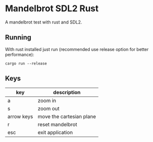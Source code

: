 # Mandelbrot SDL2 Rust

A mandelbrot test with rust and SDL2.

## Running
With rust installed just run (recommended use release option for better performance): 

``` shell
cargo run --release
```

## Keys
| key        | description              |
|------------|--------------------------|
| a          | zoom in                  |
| s          | zoom out                 |
| arrow keys | move the cartesian plane |
| r          | reset mandelbrot         |
| esc        | exit application         |
